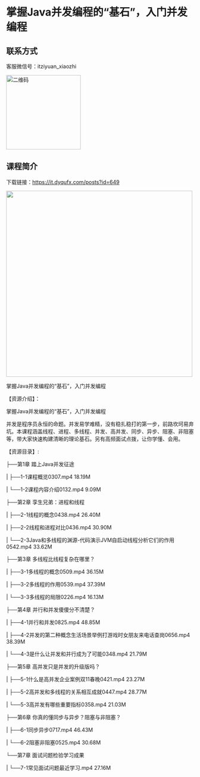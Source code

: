 # 掌握Java并发编程的“基石”，入门并发编程

## 联系方式

客服微信号：itziyuan_xiaozhi

<img src="https://ziyuanyun.oss-cn-guangzhou.aliyuncs.com/common/20240614073449/666b82192834a.jpg" width="200" height="200" alt="二维码">

## 课程简介

下载链接：https://it.dyqufx.com/posts?id=649

<img src="https://ziyuanyun.oss-cn-guangzhou.aliyuncs.com/yun/20240515152153/66446291590c8.jpg" width="500" alt="">

  掌握Java并发编程的“基石”，入门并发编程



 【资源介绍】：

 掌握Java并发编程的“基石”，入门并发编程

 并发是程序员永恒的命题。并发易学难精，没有稳扎稳打的第一步，前路坎坷易弃坑。本课程涵盖线程、进程、多线程、并发、高并发、同步、异步、阻塞、非阻塞等，带大家快速构建清晰的理论基石。另有高频面试点拨，让你学懂、会用。

 【资源目录】:

 ├──第1章 踏上Java并发征途

 | ├──1-1课程概览0307.mp4 18.19M

 | └──1-2课程内容介绍0132.mp4 9.09M

 ├──第2章 孪生兄弟：进程和线程

 | ├──2-1线程的概念0438.mp4 26.40M

 | ├──2-2线程和进程对比0436.mp4 30.90M

 | └──2-3Java和多线程的渊源-代码演示JVM自启动线程分析它们的作用0542.mp4 33.62M

 ├──第3章 多线程比线程复杂在哪里？

 | ├──3-1多线程的概念0509.mp4 36.15M

 | ├──3-2多线程的作用0539.mp4 37.39M

 | └──3-3多线程的局限0226.mp4 16.13M

 ├──第4章 并行和并发傻傻分不清楚？

 | ├──4-1并行和并发0825.mp4 48.85M

 | ├──4-2并发的第二种概念生活场景举例打游戏时女朋友来电话查岗0656.mp4 38.39M

 | └──4-3是什么让并发和并行成为了可能0348.mp4 21.79M

 ├──第5章 高并发只是并发的升级版吗？

 | ├──5-1什么是高并发企业案例双11春晚0421.mp4 23.27M

 | ├──5-2高并发和多线程的关系相互成就0447.mp4 28.77M

 | └──5-3高并发有哪些重要指标0358.mp4 21.03M

 ├──第6章 你真的懂同步与异步？阻塞与非阻塞？

 | ├──6-1同步异步0717.mp4 46.43M

 | └──6-2阻塞非阻塞0525.mp4 30.68M

 └──第7章 面试问题检验学习成果

 | └──7-1常见面试问题最近学习.mp4 27.16M

  